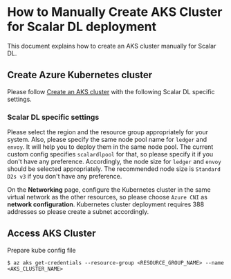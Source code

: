# How to Manually Create AKS Cluster for Scalar DL deployment

This document explains how to create an AKS cluster manually for Scalar DL.

## Create Azure Kubernetes cluster

Please follow [Create an AKS cluster](https://docs.microsoft.com/en-us/azure/aks/kubernetes-walkthrough-portal#create-an-aks-cluster) with the following Scalar DL specific settings.

### Scalar DL specific settings
Please select the region and the resource group appropriately for your system.
Also, please specify the same node pool name for `ledger` and `envoy`. It will help you to deploy them in the same node pool. The current custom config specifies `scalardlpool` for that, so please specify it if you don't have any preference.
Accordingly, the node size for `ledger` and `envoy` should be selected appropriately. The recommended node size is `Standard D2s v3` if you don't have any preference.

On the **Networking** page, configure the Kubernetes cluster in the same virtual network as the other resources, so please choose `Azure CNI` as **network configuration**.
Kubernetes cluster deployment requires 388 addresses so please create a subnet accordingly.

## Access AKS Cluster

Prepare kube config file
```
$ az aks get-credentials --resource-group <RESOURCE_GROUP_NAME> --name <AKS_CLUSTER_NAME>
```
